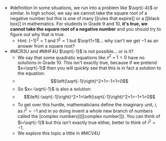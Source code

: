 - #definition In some situations, we run into a problem like $\sqrt{-4}$ or similar. In high school, we say we cannot take the square root of a negative number but this is one of many [[rules that expire]] or a [[black box]] in mathematics. For students in Grade 9 and 10, **it's true, we cannot take the square root of a negative number** and you should try to figure out why that is true.
	- Hint:  $\left(-1\right)^2=1$ and $1^2=1$ but $\sqrt1=1$... why can't we get $-1$ as an answer from a square root?
- #MCR3U and #MHF4U $\sqrt{-1}$ is not possible... or is it?
	- We say that some quadratic equations like $x^2+1=0$ have no solutions in Grade 10. This isn't exactly true, because if we pretend $x=\sqrt{-1}$ then you will quickly see that this is in fact a solution to the equation:
	- $$\left(\sqrt{-1}\right)^2+1=-1+1=0$$
	- So $x=-\sqrt{-1}$ is also a solution:
	- $$\left(-\sqrt{-1}\right)^2+1=\left(\sqrt{-1}\right)^2+1=-1+1=0$$
	- To get over this hurdle, mathematicians define the imaginary unit, $i$, as $i^2 = -1$ and in so doing invent a whole new branch of numbers called the [complex numbers]([[complex number]]). You can think of $i=\sqrt{-1}$ but this isn't exactly true either, better to think of $i^2=-1$.
	- We explore this topic a little in #MCV4U